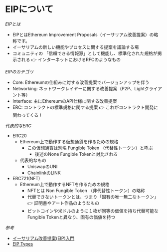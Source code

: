 # EIPについて

*EIPとは*
- EIPとはEthereum Improvement Proposals（イーサリアム改善提案）の略称です。
- イーサリアムの新しい機能やプロセスに関する提案を議論する場
- コミュニティの 「信頼できる情報源」として機能し、標準化された規格が掲示される
  👉 インターネットにおけるRFCのようなもの

*EIPのカテゴリ*
- Core:       Ethereumの仕組みに対する改善提案でバージョンアップを伴う
- Networking: ネットワークレイヤーに関する改善提案（P2P、Lightクライアント等）
- Interface:  主にEthereumのAPI仕様に関する改善提案
- ERC:        コントラクトの標準規格に関する提案 👉 これがコントラクト開発に関わってくる！

*代表的なERC*
- ERC20
  - Ethereum上で動作する仮想通貨を作るための規格
    - この仮想通貨は別名 Fungible Token （代替性トークン）と呼ぶ
      - 後述のNone Fungible Tokenと対比される
  - 代表的なもの
     - UniswapのUNI
     - ChainlinkのLINK
- ERC721(NFT)
  - Ethereum上で動作するNFTを作るための規格
    - NFTとは Non Fungible Token （非代替性トークン）の略称
    - 代替できないトークンとは、つまり「固有の唯一無二なトークン」
      👉 証明書やアート作品のようなもの
    - ビットコインや米ドルのように１枚が同等の価値を持ち代替可能なFungible Tokenと異なり、固有の価値を持つ

*参考*
- [イーサリアム改善提案(EIP)入門](https://ethereum.org/ja/eips/#what-are-eips)
- [EIP Types](https://github.com/ethereum/EIPs/blob/master/EIPS/eip-1.md#eip-types)

